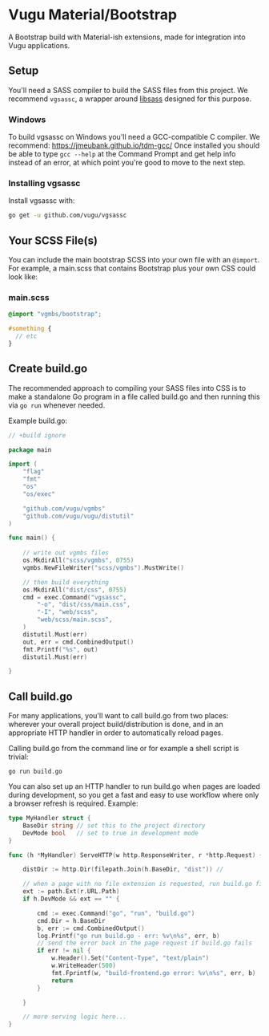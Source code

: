 # Vugu Material/Bootstrap

A Bootstrap build with Material-ish extensions, made for integration into Vugu applications. 

## Setup

You'll need a SASS compiler to build the SASS files from this project.  We recommend `vgsassc`, a wrapper
around [libsass](https://sass-lang.com/libsass) designed for this purpose.

### Windows

To build vgsassc on Windows you'll need a GCC-compatible C compiler.  We recommend: https://jmeubank.github.io/tdm-gcc/
Once installed you should be able to type `gcc --help` at the Command Prompt and get help info instead of an error, at
which point you're good to move to the next step.

### Installing vgsassc 

Install vgsassc with:
```bash
go get -u github.com/vugu/vgsassc
```

## Your SCSS File(s)

You can include the main bootstrap SCSS into your own file with an `@import`.  For example, a main.scss that contains
Bootstrap plus your own CSS could look like:

### main.scss
```scss
@import "vgmbs/bootstrap";

#something {
  // etc
}
```

## Create build.go

The recommended approach to compiling your SASS files into CSS is to make a standalone Go program in a file called
build.go and then running this via `go run` whenever needed.

Example build.go:
```go
// +build ignore

package main

import (
    "flag"
    "fmt"
    "os"
    "os/exec"

    "github.com/vugu/vgmbs"
    "github.com/vugu/vugu/distutil"
)

func main() {
    
    // write out vgmbs files
    os.MkdirAll("scss/vgmbs", 0755)
    vgmbs.NewFileWriter("scss/vgmbs").MustWrite()

    // then build everything
    os.MkdirAll("dist/css", 0755)
    cmd = exec.Command("vgsassc",
        "-o", "dist/css/main.css",
        "-I", "web/scss",
        "web/scss/main.scss",
    )
    distutil.Must(err)
    out, err = cmd.CombinedOutput()
    fmt.Printf("%s", out)
    distutil.Must(err)

}
``` 

## Call build.go

For many applications, you'll want to call build.go from two places: wherever your overall project build/distribution
is done, and in an appropriate HTTP handler in order to automatically reload pages.

Calling build.go from the command line or for example a shell script is trivial:

```
go run build.go
```

You can also set up an HTTP handler to run build.go when pages are loaded during development, so you get a fast
and easy to use workflow where only a browser refresh is required.  Example:
 
```go
type MyHandler struct {
    BaseDir string // set this to the project directory
    DevMode bool   // set to true in development mode
}

func (h *MyHandler) ServeHTTP(w http.ResponseWriter, r *http.Request) {

    distDir := http.Dir(filepath.Join(h.BaseDir, "dist")) // 

    // when a page with no file extension is requested, run build.go first
    ext := path.Ext(r.URL.Path)
    if h.DevMode && ext == "" {

        cmd := exec.Command("go", "run", "build.go")
        cmd.Dir = h.BaseDir
        b, err := cmd.CombinedOutput()
        log.Printf("go run build.go - err: %v\n%s", err, b)
        // send the error back in the page request if build.go fails
        if err != nil { 
            w.Header().Set("Content-Type", "text/plain")
            w.WriteHeader(500)
            fmt.Fprintf(w, "build-frontend.go error: %v\n%s", err, b)
            return
        }

    }

    // more serving logic here...
}
```
